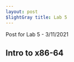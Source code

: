 ```yaml
---
layout: post 
$lightGray title: Lab 5
---
```


Post for Lab 5 - 3/11/2021


## **Intro to x86-64**

